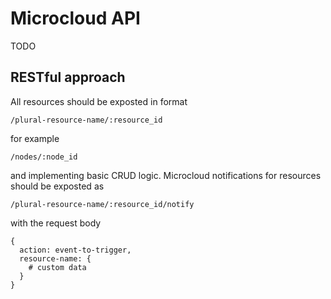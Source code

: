 # Microcloud API

TODO

## RESTful approach

All resources should be exposted in format

    /plural-resource-name/:resource_id

for example

    /nodes/:node_id

and implementing basic CRUD logic. Microcloud notifications for resources should be exposted as

    /plural-resource-name/:resource_id/notify

with the request body

    {
      action: event-to-trigger,
      resource-name: {
        # custom data
      }
    }
